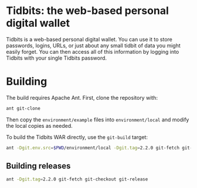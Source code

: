 # Tidbits: the web-based personal digital wallet

Tidbits is a web-based personal digital wallet. You can use it to store
passwords, logins, URLs, or just about any small tidbit of data you might easily
forget. You can then access all of this information by logging into Tidbits with
your single Tidbits password.

# Building

The build requires Apache Ant. First, clone the repository with:

```sh
ant git-clone
```

Then copy the `environment/example` files into `environment/local` and modify the local copies as 
needed.

To build the Tidbits WAR directly, use the `git-build` target:

```sh
ant -Dgit.env.src=$PWD/environment/local -Dgit.tag=2.2.0 git-fetch git-checkout git-build
```

## Building releases

```sh
ant -Dgit.tag=2.2.0 git-fetch git-checkout git-release
```

